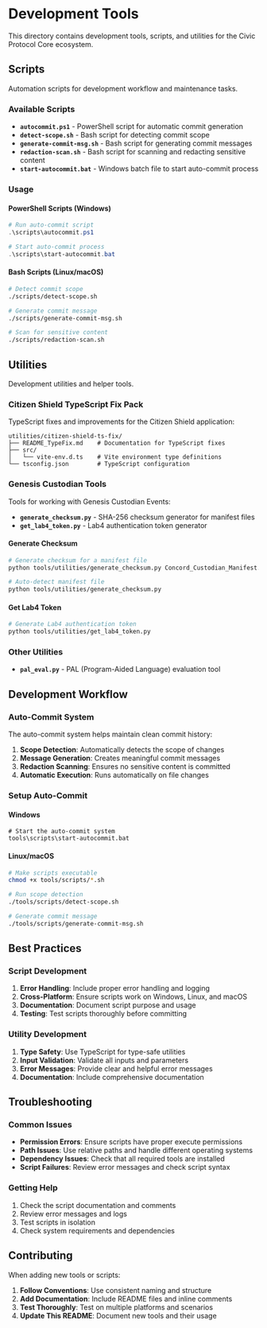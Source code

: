 # Development Tools

This directory contains development tools, scripts, and utilities for the Civic Protocol Core ecosystem.

## Scripts

Automation scripts for development workflow and maintenance tasks.

### Available Scripts

- **`autocommit.ps1`** - PowerShell script for automatic commit generation
- **`detect-scope.sh`** - Bash script for detecting commit scope
- **`generate-commit-msg.sh`** - Bash script for generating commit messages
- **`redaction-scan.sh`** - Bash script for scanning and redacting sensitive content
- **`start-autocommit.bat`** - Windows batch file to start auto-commit process

### Usage

#### PowerShell Scripts (Windows)

```powershell
# Run auto-commit script
.\scripts\autocommit.ps1

# Start auto-commit process
.\scripts\start-autocommit.bat
```

#### Bash Scripts (Linux/macOS)

```bash
# Detect commit scope
./scripts/detect-scope.sh

# Generate commit message
./scripts/generate-commit-msg.sh

# Scan for sensitive content
./scripts/redaction-scan.sh
```

## Utilities

Development utilities and helper tools.

### Citizen Shield TypeScript Fix Pack

TypeScript fixes and improvements for the Citizen Shield application:

```
utilities/citizen-shield-ts-fix/
├── README_TypeFix.md    # Documentation for TypeScript fixes
├── src/
│   └── vite-env.d.ts    # Vite environment type definitions
└── tsconfig.json        # TypeScript configuration
```

### Genesis Custodian Tools

Tools for working with Genesis Custodian Events:

- **`generate_checksum.py`** - SHA-256 checksum generator for manifest files
- **`get_lab4_token.py`** - Lab4 authentication token generator

#### Generate Checksum

```bash
# Generate checksum for a manifest file
python tools/utilities/generate_checksum.py Concord_Custodian_Manifest.pdf

# Auto-detect manifest file
python tools/utilities/generate_checksum.py
```

#### Get Lab4 Token

```bash
# Generate Lab4 authentication token
python tools/utilities/get_lab4_token.py
```

### Other Utilities

- **`pal_eval.py`** - PAL (Program-Aided Language) evaluation tool

## Development Workflow

### Auto-Commit System

The auto-commit system helps maintain clean commit history:

1. **Scope Detection**: Automatically detects the scope of changes
2. **Message Generation**: Creates meaningful commit messages
3. **Redaction Scanning**: Ensures no sensitive content is committed
4. **Automatic Execution**: Runs automatically on file changes

### Setup Auto-Commit

#### Windows

```batch
# Start the auto-commit system
tools\scripts\start-autocommit.bat
```

#### Linux/macOS

```bash
# Make scripts executable
chmod +x tools/scripts/*.sh

# Run scope detection
./tools/scripts/detect-scope.sh

# Generate commit message
./tools/scripts/generate-commit-msg.sh
```

## Best Practices

### Script Development

1. **Error Handling**: Include proper error handling and logging
2. **Cross-Platform**: Ensure scripts work on Windows, Linux, and macOS
3. **Documentation**: Document script purpose and usage
4. **Testing**: Test scripts thoroughly before committing

### Utility Development

1. **Type Safety**: Use TypeScript for type-safe utilities
2. **Input Validation**: Validate all inputs and parameters
3. **Error Messages**: Provide clear and helpful error messages
4. **Documentation**: Include comprehensive documentation

## Troubleshooting

### Common Issues

- **Permission Errors**: Ensure scripts have proper execute permissions
- **Path Issues**: Use relative paths and handle different operating systems
- **Dependency Issues**: Check that all required tools are installed
- **Script Failures**: Review error messages and check script syntax

### Getting Help

1. Check the script documentation and comments
2. Review error messages and logs
3. Test scripts in isolation
4. Check system requirements and dependencies

## Contributing

When adding new tools or scripts:

1. **Follow Conventions**: Use consistent naming and structure
2. **Add Documentation**: Include README files and inline comments
3. **Test Thoroughly**: Test on multiple platforms and scenarios
4. **Update This README**: Document new tools and their usage

